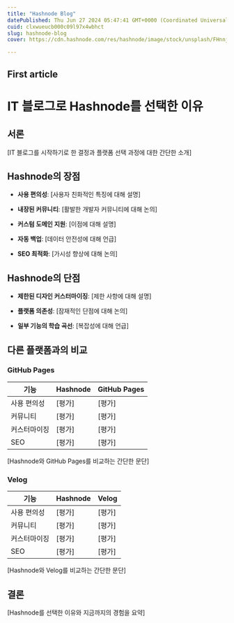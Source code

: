 ```yaml
---
title: "Hashnode Blog"
datePublished: Thu Jun 27 2024 05:47:41 GMT+0000 (Coordinated Universal Time)
cuid: clxwueucb000c09l97x4wbhct
slug: hashnode-blog
cover: https://cdn.hashnode.com/res/hashnode/image/stock/unsplash/FHnnjk1Yj7Y/upload/4dfd06e0a144e029c2e3ed5a6e7feb93.jpeg

---
```


## First article

# IT 블로그로 Hashnode를 선택한 이유

## 서론

\[IT 블로그를 시작하기로 한 결정과 플랫폼 선택 과정에 대한 간단한 소개\]

## Hashnode의 장점

* **사용 편의성**: \[사용자 친화적인 특징에 대해 설명\]
    
* **내장된 커뮤니티**: \[활발한 개발자 커뮤니티에 대해 논의\]
    
* **커스텀 도메인 지원**: \[이점에 대해 설명\]
    
* **자동 백업**: \[데이터 안전성에 대해 언급\]
    
* **SEO 최적화**: \[가시성 향상에 대해 논의\]
    

## Hashnode의 단점

* **제한된 디자인 커스터마이징**: \[제한 사항에 대해 설명\]
    
* **플랫폼 의존성**: \[잠재적인 단점에 대해 논의\]
    
* **일부 기능의 학습 곡선**: \[복잡성에 대해 언급\]
    

## 다른 플랫폼과의 비교

### GitHub Pages

| 기능 | Hashnode | GitHub Pages |
| --- | --- | --- |
| 사용 편의성 | \[평가\] | \[평가\] |
| 커뮤니티 | \[평가\] | \[평가\] |
| 커스터마이징 | \[평가\] | \[평가\] |
| SEO | \[평가\] | \[평가\] |

\[Hashnode와 GitHub Pages를 비교하는 간단한 문단\]

### Velog

| 기능 | Hashnode | Velog |
| --- | --- | --- |
| 사용 편의성 | \[평가\] | \[평가\] |
| 커뮤니티 | \[평가\] | \[평가\] |
| 커스터마이징 | \[평가\] | \[평가\] |
| SEO | \[평가\] | \[평가\] |

\[Hashnode와 Velog를 비교하는 간단한 문단\]

## 결론

\[Hashnode를 선택한 이유와 지금까지의 경험을 요약\]